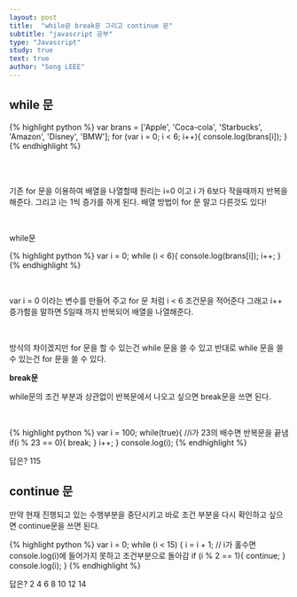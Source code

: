 ```yaml
---
layout: post
title:  "while문 break문 그리고 continue 문"
subtitle: "javascript 공부"
type: "Javascript"
study: true
text: true
author: "Song LEEE"
---
```


## while 문
{% highlight python %}
var brans = ['Apple', 'Coca-cola', 'Starbucks', 'Amazon', 'Disney', 'BMW'];
for (var i = 0; i < 6; i++){
  console.log(brans[i]);
}
{% endhighlight %}

<br>
<br>

<p>기존 for 문을 이용하여 배열을 나열할때 원리는 i=0 이고 i 가 6보다 작을때까지 반복을 해준다. 그리고 i는 1씩 증가를 하게 된다. 배열 방법이 for 문 말고 다른것도 있다! </p>

<br>

<p class="txt_point">while문</p>

{% highlight python %}
var i = 0;
while (i < 6){
  console.log(brans[i]);
  i++;
}
{% endhighlight %}

<br>

<p>var i = 0 이라는 변수를 만들어 주고 for 문 처럼 i < 6 조건문을 적어준다 그래고 i++ 증가함을 말하면 5일때 까지 반복되어 배열을 나열해준다.</p>

<br>

<p>방식의 차이겠지만 for 문을 할 수 있는건 while 문을 쓸 수 있고 반대로 while 문을 쓸 수 있는건 for 문을 쓸 수 있다.</p>

<strong>break문</strong>

<p>while문의 조건 부분과 상관없이 반복문에서 나오고 싶으면 break문을 쓰면 된다.</p>

<br>

{% highlight python %}
var i = 100;
while(true){
  //i가 23의 배수면 반복문을 끝냄
  if(i % 23 == 0){
    break;
  }
  i++;
}
console.log(i);
{% endhighlight %}

<p class="txt_point">답은? 115</p>

## continue 문

<p>만약 현재 진행되고 있는 수행부분을 중단시키고 바로 조건 부분을 다시 확인하고 싶으면 continue문을 쓰면 된다.</p>

{% highlight python %}
var i = 0;
while (i < 15) {
  i = i + 1;
  // i가 홀수면 console.log(i)에 들어가지 못하고 조건부분으로 돌아감
  if (i % 2 == 1){
    continue;
  }
  console.log(i);
}
{% endhighlight %}

<p class="txt_point">답은? 2 4 6 8 10 12 14</p>